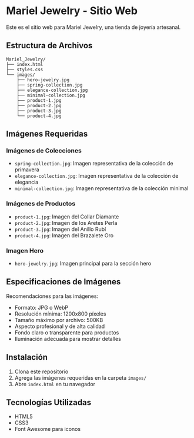 # Mariel Jewelry - Sitio Web

Este es el sitio web para Mariel Jewelry, una tienda de joyería artesanal.

## Estructura de Archivos

```
Mariel_Jewelry/
├── index.html
├── styles.css
└── images/
    ├── hero-jewelry.jpg
    ├── spring-collection.jpg
    ├── elegance-collection.jpg
    ├── minimal-collection.jpg
    ├── product-1.jpg
    ├── product-2.jpg
    ├── product-3.jpg
    └── product-4.jpg
```

## Imágenes Requeridas

### Imágenes de Colecciones
- `spring-collection.jpg`: Imagen representativa de la colección de primavera
- `elegance-collection.jpg`: Imagen representativa de la colección de elegancia
- `minimal-collection.jpg`: Imagen representativa de la colección minimal

### Imágenes de Productos
- `product-1.jpg`: Imagen del Collar Diamante
- `product-2.jpg`: Imagen de los Aretes Perla
- `product-3.jpg`: Imagen del Anillo Rubí
- `product-4.jpg`: Imagen del Brazalete Oro

### Imagen Hero
- `hero-jewelry.jpg`: Imagen principal para la sección hero

## Especificaciones de Imágenes

Recomendaciones para las imágenes:
- Formato: JPG o WebP
- Resolución mínima: 1200x800 píxeles
- Tamaño máximo por archivo: 500KB
- Aspecto profesional y de alta calidad
- Fondo claro o transparente para productos
- Iluminación adecuada para mostrar detalles

## Instalación

1. Clona este repositorio
2. Agrega las imágenes requeridas en la carpeta `images/`
3. Abre `index.html` en tu navegador

## Tecnologías Utilizadas

- HTML5
- CSS3
- Font Awesome para iconos 